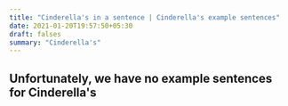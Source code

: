 ```yaml
---
title: "Cinderella's in a sentence | Cinderella's example sentences"
date: 2021-01-20T19:57:50+05:30
draft: falses
summary: "Cinderella's"
---
```

## Unfortunately, we have no example sentences for Cinderella's                 

